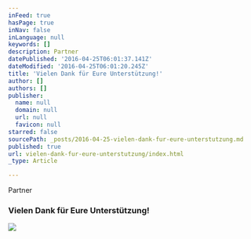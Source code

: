 ```yaml
---
inFeed: true
hasPage: true
inNav: false
inLanguage: null
keywords: []
description: Partner
datePublished: '2016-04-25T06:01:37.141Z'
dateModified: '2016-04-25T06:01:20.245Z'
title: 'Vielen Dank für Eure Unterstützung!'
author: []
authors: []
publisher:
  name: null
  domain: null
  url: null
  favicon: null
starred: false
sourcePath: _posts/2016-04-25-vielen-dank-fur-eure-unterstutzung.md
published: true
url: vielen-dank-fur-eure-unterstutzung/index.html
_type: Article

---
```

Partner

### Vielen Dank für Eure Unterstützung!
![](https://the-grid-user-content.s3-us-west-2.amazonaws.com/f29d10fd-9459-453c-bf57-9a1ab03972fe.png)
